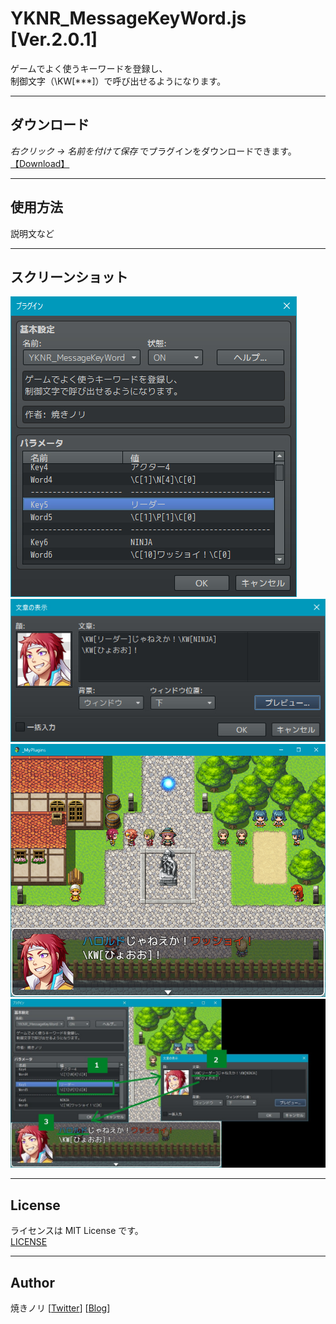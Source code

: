 # YKNR_MessageKeyWord.js [Ver.2.0.1]
ゲームでよく使うキーワードを登録し、  
制御文字（\KW[***]）で呼び出せるようになります。

---

<!-- ここからURL一覧 -->
[LICENSE]: ./LICENSE
[【Download】]: ./YKNR_MessageKeyWord.js
<!-- ここまでURL一覧 -->

## ダウンロード
*右クリック → 名前を付けて保存* でプラグインをダウンロードできます。  
[【Download】][]

---
## 使用方法
説明文など

---
## スクリーンショット
![](./res/YKNR_MessageKeyWord_01.jpg)
![](./res/YKNR_MessageKeyWord_02.jpg)
![](./res/YKNR_MessageKeyWord_03.jpg)
![](./res/YKNR_MessageKeyWord_04.jpg)

---
## License
ライセンスは MIT License です。  
[LICENSE][]

---
## Author
焼きノリ
[[Twitter](https://twitter.com/Noritake0424)]
[[Blog](http://mata-tuku.ldblog.jp/)]
